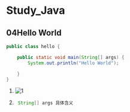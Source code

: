 # Study_Java 

## 04Hello World

```java
public class hello {

    public static void main(String[] args) {
        System.out.println("Hello World");

    }
}

```



1. ![1](C:\Users\lilch\Desktop\Study_java\1.PNG)

2. ```java
    String[] args 具体含义
   ```

   


